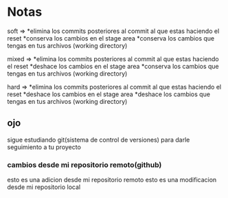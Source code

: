 # Notas

soft =>
        *elimina los commits posteriores al commit al que estas haciendo el reset
        *conserva los cambios en el stage area
        *conserva los cambios que tengas en tus archivos (working directory)

mixed =>
        *elimina los commits posteriores al commit al que estas haciendo el reset
        *deshace los cambios en el stage area
        *conserva los cambios que tengas en tus archivos (working directory)

hard =>
        *elimina los commits posteriores al commit al que estas haciendo el reset
        *deshace los cambios en el stage area
        *deshace los cambios que tengas en tus archivos (working directory)

## ojo
sigue estudiando git(sistema de control de versiones) para darle seguimiento a tu proyecto
### cambios desde mi repositorio remoto(github)
esto es una adicion desde mi repositorio remoto
esto es una modificacion desde mi repositorio local

